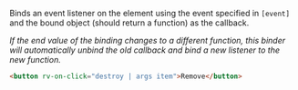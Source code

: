 Binds an event listener on the element using the event specified in `[event]` and the bound object (should return a function) as the callback.

*If the end value of the binding changes to a different function, this binder will automatically unbind the old callback and bind a new listener to the new function.*

```html
<button rv-on-click="destroy | args item">Remove</button>
```
